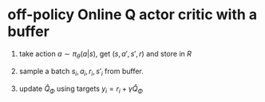 # off-policy Online Q actor critic with a buffer
1. take action $a \sim \pi_{\theta}(a|s)$, get $(s,a',s',r)$ and store in $R$

2. sample a batch ${s_{i}, a_{i},r_{i},s'_{i}}$ from buffer.

3. update $\hat{Q}_{\Phi}$ using targets $y_{i} = r_{i} + \gamma\hat{Q}_{\Phi}$
